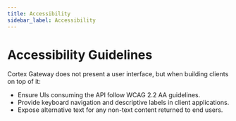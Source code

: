 ```yaml
---
title: Accessibility
sidebar_label: Accessibility
---
```


# Accessibility Guidelines

Cortex Gateway does not present a user interface, but when building clients on top of it:

- Ensure UIs consuming the API follow WCAG 2.2 AA guidelines.
- Provide keyboard navigation and descriptive labels in client applications.
- Expose alternative text for any non-text content returned to end users.
